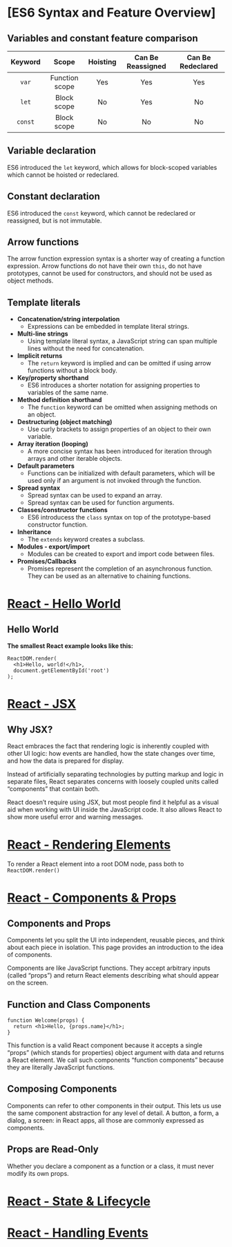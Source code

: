 # [ES6 Syntax and Feature Overview]

## Variables and constant feature comparison

|  **Keyword**  |    **Scope**    |   **Hoisting**   |   **Can Be Reassigned**   |   **Can Be Redeclared**   |
|:-------------:|:---------------:|:----------------:|:-------------------------:|:-------------------------:|
|   ```var```	| Function scope  |    	  Yes   	 |             Yes	         |           Yes             |
|   ```let```	| Block scope	  |        No      	 |             Yes         	 |            No             |
|  ```const```  | Block scope	  |        No        |	            No	         |            No             |

## Variable declaration

ES6 introduced the ```let``` keyword, which allows for block-scoped variables which cannot be hoisted or redeclared.

## Constant declaration

ES6 introduced the ```const``` keyword, which cannot be redeclared or reassigned, but is not immutable.

## Arrow functions
The arrow function expression syntax is a shorter way of creating a function expression. Arrow functions do not have their own ```this```, do not have prototypes, cannot be used for constructors, and should not be used as object methods.

## Template literals

- **Concatenation/string interpolation**
  - Expressions can be embedded in template literal strings.
- **Multi-line strings**
  - Using template literal syntax, a JavaScript string can span multiple lines without the need for concatenation.
- **Implicit returns**
  - The ```return``` keyword is implied and can be omitted if using arrow functions without a block body.
- **Key/property shorthand**
  - ES6 introduces a shorter notation for assigning properties to variables of the same name.
- **Method definition shorthand**
  - The ```function``` keyword can be omitted when assigning methods on an object.
- **Destructuring (object matching)**
  - Use curly brackets to assign properties of an object to their own variable.
- **Array iteration (looping)**
  - A more concise syntax has been introduced for iteration through arrays and other iterable objects.  
- **Default parameters**
  - Functions can be initialized with default parameters, which will be used only if an argument is not invoked through the function.
- **Spread syntax**
  - Spread syntax can be used to expand an array.
  - Spread syntax can be used for function arguments.
- **Classes/constructor functions**
  - ES6 introducess the ```class``` syntax on top of the prototype-based constructor function.
- **Inheritance**
  - The ```extends``` keyword creates a subclass.
- **Modules - export/import**
  - Modules can be created to export and import code between files.
- **Promises/Callbacks**
  - Promises represent the completion of an asynchronous function. They can be used as an alternative to chaining functions.

# [React - Hello World](https://reactjs.org/docs/hello-world.html)

## Hello World

**The smallest React example looks like this:**
```
ReactDOM.render(
  <h1>Hello, world!</h1>,
  document.getElementById('root')
);
```
# [React - JSX](https://reactjs.org/docs/introducing-jsx.html)

## Why JSX?

React embraces the fact that rendering logic is inherently coupled with other UI logic: how events are handled, how the state changes over time, and how the data is prepared for display.

Instead of artificially separating technologies by putting markup and logic in separate files, React separates concerns with loosely coupled units called “components” that contain both.

React doesn’t require using JSX, but most people find it helpful as a visual aid when working with UI inside the JavaScript code. It also allows React to show more useful error and warning messages.

# [React - Rendering Elements](https://reactjs.org/docs/rendering-elements.html)

To render a React element into a root DOM node, pass both to ```ReactDOM.render()```

# [React - Components & Props](https://reactjs.org/docs/components-and-props.html)

## Components and Props

Components let you split the UI into independent, reusable pieces, and think about each piece in isolation. This page provides an introduction to the idea of components. 

Components are like JavaScript functions. They accept arbitrary inputs (called “props”) and return React elements describing what should appear on the screen.

## Function and Class Components

```
function Welcome(props) {
  return <h1>Hello, {props.name}</h1>;
}
```
This function is a valid React component because it accepts a single “props” (which stands for properties) object argument with data and returns a React element. We call such components “function components” because they are literally JavaScript functions.

## Composing Components

Components can refer to other components in their output. This lets us use the same component abstraction for any level of detail. A button, a form, a dialog, a screen: in React apps, all those are commonly expressed as components.

## Props are Read-Only

Whether you declare a component as a function or a class, it must never modify its own props.

# [React - State & Lifecycle](https://reactjs.org/docs/state-and-lifecycle.html)

# [React - Handling Events](https://reactjs.org/docs/handling-events.html)
